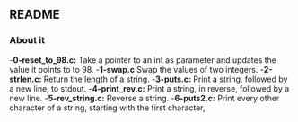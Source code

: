 ## README

### About it

-**0-reset_to_98.c:** Take a pointer to an int as parameter and updates the value it points to to 98.
-**1-swap.c** Swap the values of two integers.
-**2-strlen.c:** Return the length of a string.
-**3-puts.c:** Print a string, followed by a new line, to stdout.
-**4-print_rev.c:** Print a string, in reverse, followed by a new line.
-**5-rev_string.c:** Reverse a string.
-**6-puts2.c:** Print every other character of a string, starting with the first character,